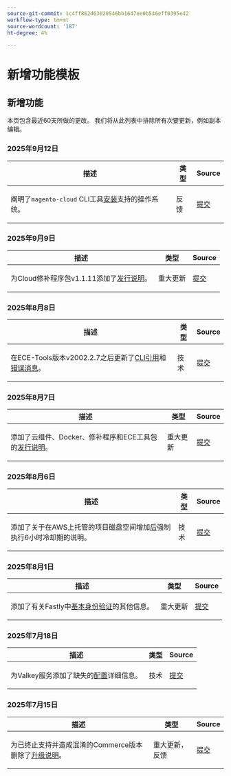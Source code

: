```yaml
---
source-git-commit: 1c4ff862d63020546bb1647ee0b546eff0395e42
workflow-type: tm+mt
source-wordcount: '187'
ht-degree: 4%

---
```

# 新增功能模板

## 新增功能

本页包含最近60天所做的更改。 我们将从此列表中排除所有次要更新，例如副本编辑。

### 2025年9月12日

<table style="table-layout:auto;">
  <thead>
    <tr>
      <th>描述</th>
      <th>类型</th>
      <th>Source</th>
    </tr>
  </thead>
  <tbody>
    <tr>
      <td><p>阐明了<code class="language-plaintext highlighter-rouge">magento-cloud</code> CLI工具<a href="https://experienceleague.adobe.com/en/docs/commerce-on-cloud/user-guide/dev-tools/cloud-cli/cloud-cli-overview">安装</a>支持的操作系统。</p>
</td>
      <td>
        反馈
      </td>
      <td><a href="https://github.com/AdobeDocs/commerce-on-cloud.en/commit/abae1d93c8e2a8cd9658c338835806f239c34464">提交</a></td>
    </tr>
  </tbody>
</table>

### 2025年9月9日

<table style="table-layout:auto;">
  <thead>
    <tr>
      <th>描述</th>
      <th>类型</th>
      <th>Source</th>
    </tr>
  </thead>
  <tbody>
    <tr>
      <td><p>为Cloud修补程序包v1.1.11添加了<a href="https://experienceleague.adobe.com/en/docs/commerce-on-cloud/user-guide/release-notes/cloud-patches">发行说明</a>。</p>
</td>
      <td>
        重大更新
      </td>
      <td><a href="https://github.com/AdobeDocs/commerce-on-cloud.en/commit/2b6f0790dbfb47472fd06db4a46e36c847873eb7">提交</a></td>
    </tr>
  </tbody>
</table>

### 2025年8月8日

<table style="table-layout:auto;">
  <thead>
    <tr>
      <th>描述</th>
      <th>类型</th>
      <th>Source</th>
    </tr>
  </thead>
  <tbody>
    <tr>
      <td><p>在ECE-Tools版本v2002.2.7之后更新了<a href="https://experienceleague.adobe.com/en/docs/commerce-on-cloud/user-guide/dev-tools/ece-tools/ece-tools-cli-reference">CLI引用</a>和<a href="https://experienceleague.adobe.com/en/docs/commerce-on-cloud/user-guide/dev-tools/ece-tools/error-reference">错误消息</a>。</p>
</td>
      <td>
        技术
      </td>
      <td><a href="https://github.com/AdobeDocs/commerce-on-cloud.en/commit/8cf7b01cbd9fe32a89d83db5b4eac7638b834c49">提交</a></td>
    </tr>
  </tbody>
</table>

### 2025年8月7日

<table style="table-layout:auto;">
  <thead>
    <tr>
      <th>描述</th>
      <th>类型</th>
      <th>Source</th>
    </tr>
  </thead>
  <tbody>
    <tr>
      <td><p>添加了云组件、Docker、修补程序和ECE工具包的<a href="https://experienceleague.adobe.com/en/docs/commerce-on-cloud/user-guide/release-notes/cloud-tools-suite">发行说明</a>。</p>
</td>
      <td>
        重大更新
      </td>
      <td><a href="https://github.com/AdobeDocs/commerce-on-cloud.en/commit/7aecdc89a2f4e0103cfe46ed1c2dc7b93566baf5">提交</a></td>
    </tr>
  </tbody>
</table>

### 2025年8月6日

<table style="table-layout:auto;">
  <thead>
    <tr>
      <th>描述</th>
      <th>类型</th>
      <th>Source</th>
    </tr>
  </thead>
  <tbody>
    <tr>
      <td><p>添加了关于在AWS上托管的项目磁盘空间增加<a href="https://experienceleague.adobe.com/en/docs/commerce-on-cloud/user-guide/develop/storage/manage-disk-space">后</a>强制执行6小时冷却期的说明。</p>
</td>
      <td>
        技术
      </td>
      <td><a href="https://github.com/AdobeDocs/commerce-on-cloud.en/commit/a04d056377da4fec9a54503d959f90ebf605de41">提交</a></td>
    </tr>
  </tbody>
</table>

### 2025年8月1日

<table style="table-layout:auto;">
  <thead>
    <tr>
      <th>描述</th>
      <th>类型</th>
      <th>Source</th>
    </tr>
  </thead>
  <tbody>
    <tr>
      <td><p>添加了有关Fastly中<a href="https://experienceleague.adobe.com/en/docs/commerce-on-cloud/user-guide/cdn/setup-fastly/fastly-custom-cache-configuration">基本身份验证</a>的其他信息。</p>
</td>
      <td>
        重大更新
      </td>
      <td><a href="https://github.com/AdobeDocs/commerce-on-cloud.en/commit/6d949fbbab631e633ba27641a48829d74856fcaa">提交</a></td>
    </tr>
  </tbody>
</table>

### 2025年7月18日

<table style="table-layout:auto;">
  <thead>
    <tr>
      <th>描述</th>
      <th>类型</th>
      <th>Source</th>
    </tr>
  </thead>
  <tbody>
    <tr>
      <td><p>为Valkey服务添加了缺失的<a href="https://experienceleague.adobe.com/en/docs/commerce-on-cloud/user-guide/configure/service/valkey">配置</a>详细信息。</p>
</td>
      <td>
        技术
      </td>
      <td><a href="https://github.com/AdobeDocs/commerce-on-cloud.en/commit/add0d4f3bd91b66fd1bd8f5306ff206076121871">提交</a></td>
    </tr>
  </tbody>
</table>

### 2025年7月15日

<table style="table-layout:auto;">
  <thead>
    <tr>
      <th>描述</th>
      <th>类型</th>
      <th>Source</th>
    </tr>
  </thead>
  <tbody>
    <tr>
      <td><p>为已终止支持并造成混淆的Commerce版本删除了<a href="https://experienceleague.adobe.com/en/docs/commerce-on-cloud/user-guide/develop/upgrade/commerce-version">升级说明</a>。</p>
</td>
      <td>
        重大更新，反馈
      </td>
      <td><a href="https://github.com/AdobeDocs/commerce-on-cloud.en/commit/7c0fcf520cd76f25d51f3a644a60132ac6028959">提交</a></td>
    </tr>
  </tbody>
</table>
